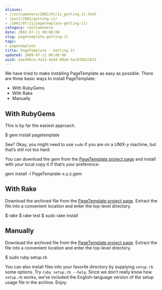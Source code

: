 ```yaml
---
aliases:
- /coolnamehere/2002/07/11_getting-it.html
- /post/2002/getting-it/
- /2002/07/11/pagetemplate-getting-it/
category: coolnamehere
date: 2002-07-11 00:00:00
slug: pagetemplate-getting-it
tags:
- pagetemplate
title: PageTemplate - Getting It
updated: 2009-07-11 00:00:00
uuid: 4aa396ca-4a13-4e4d-80a0-5ec078811631
---
```


We have tried to make installing PageTemplate as easy as possible. There
are three basic ways to install PageTemplate:

- With RubyGems
- With Rake
- Manually

## With RubyGems

This is by far the easiest approach.

  $ gem install pagetemplate

See? Okay, you might need to use `sudo` if you are on a UNIX-y machine,
but that’s still not too hard.

You can download the gem from the [PageTemplate project
page](http://rubyforge.org/projects/pagetemplate) and install with your
local copy it if that’s your preference:

  gem install -l PageTemplate-x.y.z.gem

## With Rake

Download the archived file from the [PageTemplate project
page](http://rubyforge.org/projects/pagetemplate). Extract the file into
a convenient location and enter the top-level directory.

  $ rake
  $ rake test
  $ sudo rake install

## Manually

Download the archived file from the [PageTemplate project
page](http://rubyforge.org/projects/pagetemplate). Extract the file into
a convenient location and enter the top-level directory.

  $ sudo ruby setup.rb

You can also install files into your favorite directory by supplying
`setup.rb` some options. Try `ruby setup.rb --help`. Since we don’t
really know how `setup.rb` works, we’ve included the English-language
version of the setup usage file in the archive. Enjoy.